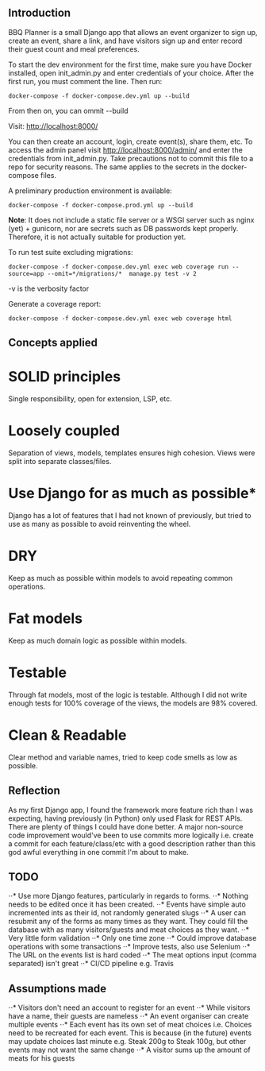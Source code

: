 ## Introduction

BBQ Planner is a small Django app that allows an event organizer to sign up, create an event, share a link, and have visitors sign up and enter record their guest count and meal preferences.

To start the dev environment for the first time, make sure you have Docker installed, open init_admin.py and enter credentials of your choice. After the first run, you must comment the line. Then run:
```
docker-compose -f docker-compose.dev.yml up --build
```
From then on, you can ommit --build

Visit: [http://localhost:8000/](http://localhost:8000/)

You can then create an account, login, create event(s), share them, etc. To access the admin panel visit [http://localhost:8000/admin/](http://localhost:8000/admin/) and enter the credentials from init_admin.py. Take precautions not to commit this file to a repo for security reasons. The same applies to the secrets in the docker-compose files.

A preliminary production environment is available:
```
docker-compose -f docker-compose.prod.yml up --build
```
**Note**: It does not include a static file server or a WSGI server such as nginx (yet) + gunicorn, nor are secrets such as DB passwords kept properly. Therefore, it is not actually suitable for production yet.

To run test suite excluding migrations:
```
docker-compose -f docker-compose.dev.yml exec web coverage run --source=app --omit=*/migrations/*  manage.py test -v 2
```
-v is the verbosity factor

Generate a coverage report:
```
docker-compose -f docker-compose.dev.yml exec web coverage html
```

## Concepts applied

# SOLID principles
Single responsibility, open for extension, LSP, etc.

# Loosely coupled
Separation of views, models, templates ensures high cohesion. Views were split into separate classes/files. 

# Use Django for as much as possible*
Django has a lot of features that I had not known of previously, but tried to use as many as possible to avoid reinventing the wheel.

# DRY
Keep as much as possible within models to avoid repeating common operations.

# Fat models
Keep as much domain logic as possible within models.

# Testable
Through fat models, most of the logic is testable. Although I did not write enough tests for 100% coverage of the views, the models are 98% covered.

# Clean & Readable
Clear method and variable names, tried to keep code smells as low as possible.

## Reflection
As my first Django app, I found the framework more feature rich than I was expecting, having previously (in Python) only used Flask for REST APIs. There are plenty of things I could have done better. A major non-source code improvement would've been to use commits more logically i.e. create a commit for each feature/class/etc with a good description rather than this god awful everything in one commit I'm about to make.

## TODO
⋅⋅* Use more Django features, particularly in regards to forms.
⋅⋅* Nothing needs to be edited once it has been created.
⋅⋅* Events have simple auto incremented ints as their id, not randomly generated slugs
⋅⋅* A user can resubmit any of the forms as many times as they want. They could fill the database with as many visitors/guests and meat choices as they want.
⋅⋅* Very little form validation
⋅⋅* Only one time zone
⋅⋅* Could improve database operations with some transactions
⋅⋅* Improve tests, also use Selenium
⋅⋅* The URL on the events list is hard coded
⋅⋅* The meat options input (comma separated) isn't great
⋅⋅* CI/CD pipeline e.g. Travis

## Assumptions made
⋅⋅* Visitors don't need an account to register for an event
⋅⋅* While visitors have a name, their guests are nameless
⋅⋅* An event organiser can create multiple events
⋅⋅* Each event has its own set of meat choices i.e. Choices need to be recreated for each event. This is because (in the future) events may update choices last minute e.g. Steak 200g to Steak 100g, but other events may not want the same change
⋅⋅* A visitor sums up the amount of meats for his guests
